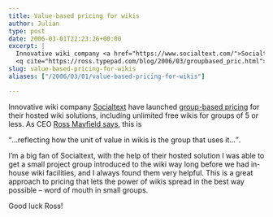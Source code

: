```yaml
---
title: Value-based pricing for wikis
author: Julian
type: post
date: 2006-03-01T22:23:26+00:00
excerpt: |
  Innovative wiki company <a href="https://www.socialtext.com/">Socialtext</a> have launched <a href="https://www.socialtext.com/products/pricing">group-based pricing</a> for their hosted wiki solutions, including unlimited free wikis for groups of 5 or less. As CEO <a href="https://ross.typepad.com/blog/2006/03/groupbased_pric.html">Ross Mayfield says</a>, this is 
  <q cite="https://ross.typepad.com/blog/2006/03/groupbased_pric.html">...reflecting how the unit of value in wikis is the group that uses it...</q>.
slug: value-based-pricing-for-wikis 
aliases: ["/2006/03/01/value-based-pricing-for-wikis"]

---
```

Innovative wiki company [Socialtext][1] have launched [group-based pricing][2] for their hosted wiki solutions, including unlimited free wikis for groups of 5 or less. As CEO [Ross Mayfield says][3], this is
  
<q cite="https://ross.typepad.com/blog/2006/03/groupbased_pric.html">&#8230;reflecting how the unit of value in wikis is the group that uses it&#8230;</q>.

I&#8217;m a big fan of Socialtext, with the help of their hosted solution I was able to get a small project group introduced to the wiki way long before we had in-house wiki facilities, and I always found them very helpful. This is a great approach to pricing that lets the power of wikis spread in the best way possible &#8211; word of mouth in small groups.

Good luck Ross!

 [1]: https://www.socialtext.com/
 [2]: https://www.socialtext.com/products/pricing
 [3]: https://ross.typepad.com/blog/2006/03/groupbased_pric.html